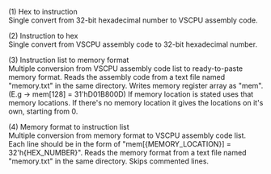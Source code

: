 <p> (1) Hex to instruction 
 <br> Single convert from 32-bit hexadecimal number to VSCPU assembly code.</p>
<p>(2) Instruction to hex
  <br>Single convert from VSCPU assembly code to 32-bit hexadecimal number.</p>
<p>(3) Instruction list to memory format
 <br> Multiple conversion from VSCPU assembly code list to ready-to-paste memory format. Reads the assembly code from a text file named "memory.txt" in the same directory. Writes memory register array as "mem". (E.g -> mem[128] = 31'hD01B800D) If memory location is stated uses that memory locations. If there's no memory location it gives the locations on it's own, starting from 0. </p>
<p>(4) Memory format to instruction list
  <br>Multiple conversion from memory format to VSCPU assembly code list. Each line should be in the form of "mem[{MEMORY_LOCATION}] = 32'h{HEX_NUMBER}". Reads the memory format from a text file named "memory.txt" in the same directory. Skips commented lines.</p>
